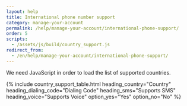```yaml
---
layout: help
title: International phone number support
category: manage-your-account
permalink: /help/manage-your-account/international-phone-support/
order: 5
scripts:
  - /assets/js/build/country_support.js
redirect_from:
  - /en/help/manage-your-account/international-phone-support/
---
```


<noscript>
  We need JavaScript in order to load the list of supported countries.
</noscript>

{% include country_support_table.html
           heading_country="Country"
           heading_dialing_code="Dialing Code"
           heading_sms="Supports SMS"
           heading_voice="Supports Voice"
           option_yes="Yes"
           option_no="No" %}
